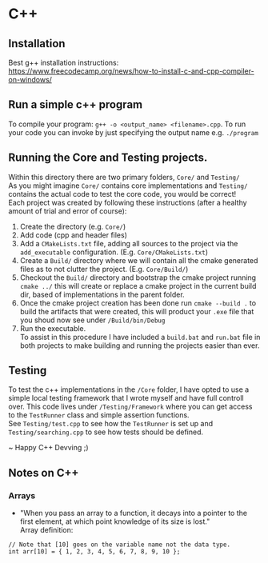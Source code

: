 # C++

## Installation
Best g++ installation instructions: https://www.freecodecamp.org/news/how-to-install-c-and-cpp-compiler-on-windows/

## Run a simple c++ program
To compile your program: `g++ -o <output_name> <filename>.cpp`.
To run your code you can invoke by just specifying the output name e.g. `./program`

## Running the Core and Testing projects.
Within this directory there are two primary folders, `Core/` and `Testing/`
\
As you might imagine `Core/` contains core implementations and `Testing/` contains
the actual code to test the core code, you would be correct!
\
Each project was created by following these instructions (after a healthy amount of trial and error of course):
1. Create the directory (e.g. `Core/`)
2. Add code (cpp and header files)
3. Add a `CMakeLists.txt` file, adding all sources to the project via the `add_executable` configuration. (E.g. `Core/CMakeLists.txt`)
4. Create a `Build/` directory where we will contain all the cmake generated files as to not clutter the project. (E.g. `Core/Build/`)
5. Checkout the `Build/` directory and bootstrap the cmake project running `cmake ../` this will create or replace a cmake project in the current build dir, based of implementations in the parent folder.
6. Once the cmake project creation has been done run `cmake --build .` to build the artifacts that were created, this will product your `.exe` file that you shoud now see under `/Build/bin/Debug`
7. Run the executable.
\
To assist in this procedure I have included a `build.bat` and `run.bat` file in both projects
to make building and running the projects easier than ever.

## Testing
To test the c++ implementations in the `/Core` folder, I have opted to use a simple local testing framework that I wrote myself and have full controll over. This code lives under `/Testing/Framework` where you can get access to the `TestRunner` class and simple assertion functions.
\
See `Testing/test.cpp` to see how the `TestRunner` is set up and `Testing/searching.cpp` to see how
tests should be defined.

~ Happy C++ Devving ;)

## Notes on C++
### Arrays
- "When you pass an array to a function, it decays into a pointer to the first element, at which point knowledge of its size is lost."
\
Array definition:
```
// Note that [10] goes on the variable name not the data type.
int arr[10] = { 1, 2, 3, 4, 5, 6, 7, 8, 9, 10 };
```